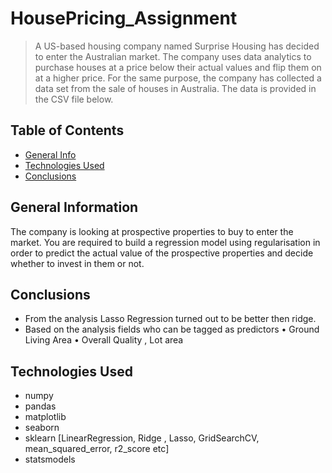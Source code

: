 
# HousePricing_Assignment
> A US-based housing company named Surprise Housing has decided to enter the Australian market. The company uses data analytics to purchase houses at a price below their actual values and flip them on at a higher price. For the same purpose, the company has collected a data set from the sale of houses in Australia. The data is provided in the CSV file below.




## Table of Contents
* [General Info](#general-information)
* [Technologies Used](#technologies-used)
* [Conclusions](#conclusions)

<!-- You can include any other section that is pertinent to your problem -->

## General Information
The company is looking at prospective properties to buy to enter the market. You are required to build a regression model using regularisation in order to predict the actual value of the prospective properties and decide whether to invest in them or not.



<!-- You don't have to answer all the questions - just the ones relevant to your project. -->

## Conclusions

- From the analysis Lasso Regression turned out to be better then ridge.
- Based on the analysis fields who can be tagged as predictors • Ground Living Area • Overall Quality , Lot area



<!-- You don't have to answer all the questions - just the ones relevant to your project. -->


## Technologies Used
- numpy
- pandas
- matplotlib
- seaborn
- sklearn [LinearRegression, Ridge , Lasso, GridSearchCV, mean_squared_error, r2_score etc]
- statsmodels


<!-- As the libraries versions keep on changing, it is recommended to mention the version of library used in this project -->


